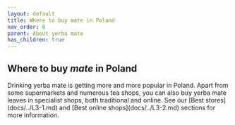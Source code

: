 ```yaml
---
layout: default
title: Where to buy mate in Poland
nav_order: 8
parent: About yerba mate
has_children: true
---
```



## Where to buy *mate* in Poland

<p>Drinking yerba mate is getting more and more popular in Poland. Apart from some supermarkets and numerous tea shops, you can also buy yerba mate leaves in specialist shops, both traditional and online. See our [Best stores](docs/../L3-1.md) and [Best online shops](docs/../L3-2.md) sections for more information.<p>